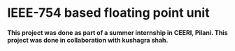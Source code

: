 # IEEE-754 based floating point unit

#### This project was done as part of a summer internship in CEERI, Pilani. This project was done in collaboration with kushagra shah.